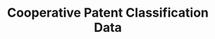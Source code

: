 ---
layout: default
bigquery: https://console.cloud.google.com/bigquery?p=patents-public-data&d=cpc&page=dataset
citation: '“Cooperative Patent Classification” by the EPO and USPTO, for public use. '
contributors: EPO, USPTO
cost: None
description: Cooperative Patent Classification Data contains the scheme and definitions
  of the Cooperative Patent Classification system for classifying patent documents.
  The CPC is the result of a partnership between the EPO and the USPTO in their joint
  effort to develop a common, internationally compatible classification system for
  technical documents, in particular patent publications, which will be used by both
  offices in the patent granting process
documentation: https://www.cooperativepatentclassification.org/cpcSchemeAndDefinitions
last_edit: 04/08/2022, 11:53:17
location: https://www.cooperativepatentclassification.org/index
maintained_by: USPTO, EPO
schema_fields:
- date_revised
- informative_references
- limiting_references
- glossary
- symbol
- not_allocatable
- children
- dateRevised
- parents
- ipc_concordant
- synonyms
- applicationReferences
- breakdown_code
- child_groups
- status
- breakdownCode
- notAllocatable
- title_full
- informativeReferences
- application_references
- residualReferences
- level
- childGroups
- limitingReferences
- additional_only
- ipcConcordant
- definition
- residual_references
- titlePart
- titleFull
- sizeCache
- title_part
shortname: cooperative_patent_classification
tags:
- patents
- science
title: Cooperative Patent Classification Data
uuid: 984374a7-16e9-4b35-9445-458daceb01bf
---